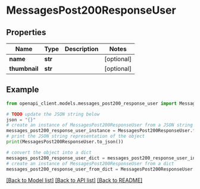 # MessagesPost200ResponseUser


## Properties

Name | Type | Description | Notes
------------ | ------------- | ------------- | -------------
**name** | **str** |  | [optional] 
**thumbnail** | **str** |  | [optional] 

## Example

```python
from openapi_client.models.messages_post200_response_user import MessagesPost200ResponseUser

# TODO update the JSON string below
json = "{}"
# create an instance of MessagesPost200ResponseUser from a JSON string
messages_post200_response_user_instance = MessagesPost200ResponseUser.from_json(json)
# print the JSON string representation of the object
print(MessagesPost200ResponseUser.to_json())

# convert the object into a dict
messages_post200_response_user_dict = messages_post200_response_user_instance.to_dict()
# create an instance of MessagesPost200ResponseUser from a dict
messages_post200_response_user_from_dict = MessagesPost200ResponseUser.from_dict(messages_post200_response_user_dict)
```
[[Back to Model list]](../README.md#documentation-for-models) [[Back to API list]](../README.md#documentation-for-api-endpoints) [[Back to README]](../README.md)


